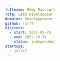 ```yaml
---
fullname: Rémy Maucourt
role: Lead Développeur
domaine: Développement
github: ruff9
missions:
  - start: 2021-05-25
    end: 2022-10-31
    status: independent
startups:
  - justif
---
```

